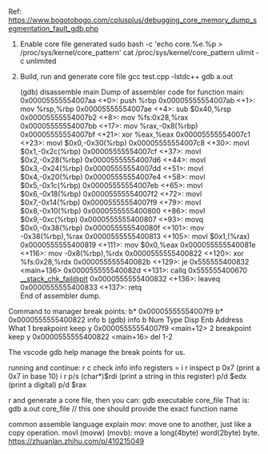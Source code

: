 Ref: 
https://www.bogotobogo.com/cplusplus/debugging_core_memory_dump_segmentation_fault_gdb.php

1. Enable core file generated
  sudo bash -c 'echo core.%e.%p > /proc/sys/kernel/core_pattern'
  cat /proc/sys/kernel/core_pattern
  ulimit -c unlimited

2. Build, run and generate core file
  gcc test.cpp -lstdc++
  gdb a.out
  
    (gdb) disassemble main
    Dump of assembler code for function main:
      0x00005555554007aa <+0>:     push   %rbp
      0x00005555554007ab <+1>:     mov    %rsp,%rbp
      0x00005555554007ae <+4>:     sub    $0x40,%rsp
      0x00005555554007b2 <+8>:     mov    %fs:0x28,%rax
      0x00005555554007bb <+17>:    mov    %rax,-0x8(%rbp)
      0x00005555554007bf <+21>:    xor    %eax,%eax
      0x00005555554007c1 <+23>:    movl   $0x0,-0x30(%rbp)
      0x00005555554007c8 <+30>:    movl   $0x1,-0x2c(%rbp)
      0x00005555554007cf <+37>:    movl   $0x2,-0x28(%rbp)
      0x00005555554007d6 <+44>:    movl   $0x3,-0x24(%rbp)
      0x00005555554007dd <+51>:    movl   $0x4,-0x20(%rbp)
      0x00005555554007e4 <+58>:    movl   $0x5,-0x1c(%rbp)
      0x00005555554007eb <+65>:    movl   $0x6,-0x18(%rbp)
      0x00005555554007f2 <+72>:    movl   $0x7,-0x14(%rbp)
      0x00005555554007f9 <+79>:    movl   $0x8,-0x10(%rbp)
      0x0000555555400800 <+86>:    movl   $0x9,-0xc(%rbp)
      0x0000555555400807 <+93>:    movq   $0x0,-0x38(%rbp)
      0x000055555540080f <+101>:   mov    -0x38(%rbp),%rax
      0x0000555555400813 <+105>:   movl   $0x1,(%rax)
      0x0000555555400819 <+111>:   mov    $0x0,%eax
      0x000055555540081e <+116>:   mov    -0x8(%rbp),%rdx
      0x0000555555400822 <+120>:   xor    %fs:0x28,%rdx
      0x000055555540082b <+129>:   je     0x555555400832 <main+136>
      0x000055555540082d <+131>:   callq  0x555555400670 <__stack_chk_fail@plt>
      0x0000555555400832 <+136>:   leaveq 
      0x0000555555400833 <+137>:   retq   
    End of assembler dump.

Command to manager break points:
    b* 0x00005555554007f9
    b* 0x0000555555400822
    info b
      (gdb) info b
      Num     Type           Disp Enb Address            What
      1       breakpoint     keep y   0x00005555554007f9 <main+12>
      2       breakpoint     keep y   0x0000555555400822 <main+16>
    del 1-2

The vscode gdb help manage the break points for us.

running and continue:
  r
  c
check info
  info registers    =    i r
  inspect 
  p 0x7   (print a 0x7 in base 10)
  i r
  p/s (char*)$rdi   (print a string in this register)
  p/d $edx          (print a digital)
  p/d $rax


r and generate a core file, then you can:
gdb executable core_file
That is:
gdb a.out core_file    // this one should provide the exact function name



common assemble language explain
mov: move one to another, just like a copy operation.
movl (movw) (movb): move a long(4byte) word(2byte) byte.
https://zhuanlan.zhihu.com/p/410215049


